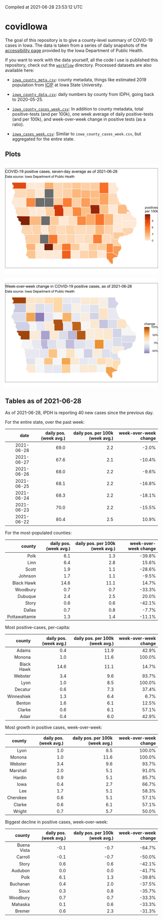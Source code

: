 Compiled at 2021-06-28 23:53:12 UTC

<!-- README.md is generated from README.Rmd. Please edit that file -->

# covidIowa

<!-- badges: start -->

<!-- badges: end -->

The goal of this repository is to give a county-level summary of
COVID-19 cases in Iowa. The data is taken from a series of daily
snapshots of the [accessibility
page](https://coronavirus.iowa.gov/pages/access) provided by the Iowa
Department of Public Health.

If you want to work with the data yourself, all the code I use is
published this repository, check out the [`workflow`](workflow)
directory. Processed datasets are also available here:

  - [`iowa_county_meta.csv`](https://raw.githubusercontent.com/ijlyttle/covidIowa/master/workflow/data/99-publish/iowa_county_meta.csv):
    county metadata, things like estimated 2019 population from
    [ICIP](https://www.icip.iastate.edu/tables/population/counties-estimates)
    at Iowa State University.

  - [`iowa_county_data.csv`](https://raw.githubusercontent.com/ijlyttle/covidIowa/master/workflow/data/99-publish/iowa_county_data.csv):
    daily numbers by county from IDPH, going back to 2020-05-25.

  - [`iowa_county_cases_week.csv`](https://raw.githubusercontent.com/ijlyttle/covidIowa/master/workflow/data/99-publish/iowa_county_data.csv):
    In addition to county metadata, total positive-tests (and per 100k),
    one week average of daily positive-tests (and per 100k), and
    week-over-week change in positive tests (as a ratio).

  - [`iowa_cases_week.csv`](https://raw.githubusercontent.com/ijlyttle/covidIowa/master/workflow/data/99-publish/iowa_cases_week.csv):
    Similar to `iowa_county_cases_week.csv`, but aggregated for the
    entire state.

## Plots

![](workflow/data/99-publish/iowa_cases.png)

![](workflow/data/99-publish/iowa_change.png)

## Tables as of 2021-06-28

As of 2021-06-28, IPDH is reporting 40 new cases since the previous day.

For the entire state, over the past week:

|       date | daily pos. (week avg.) | daily pos. per 100k (week avg.) | week-over-week change |
| ---------: | ---------------------: | ------------------------------: | --------------------: |
| 2021-06-28 |                   69.0 |                             2.2 |                \-2.0% |
| 2021-06-27 |                   67.6 |                             2.1 |               \-10.4% |
| 2021-06-26 |                   68.0 |                             2.2 |                \-9.6% |
| 2021-06-25 |                   68.1 |                             2.2 |               \-16.8% |
| 2021-06-24 |                   68.3 |                             2.2 |               \-18.1% |
| 2021-06-23 |                   70.0 |                             2.2 |               \-15.5% |
| 2021-06-22 |                   80.4 |                             2.5 |                 10.9% |

For the most-populated counties:

|        county | daily pos. (week avg.) | daily pos. per 100k (week avg.) | week-over-week change |
| ------------: | ---------------------: | ------------------------------: | --------------------: |
|          Polk |                    6.1 |                             1.3 |               \-39.8% |
|          Linn |                    6.4 |                             2.8 |                 15.6% |
|         Scott |                    1.9 |                             1.1 |               \-28.6% |
|       Johnson |                    1.7 |                             1.1 |                \-9.5% |
|    Black Hawk |                   14.6 |                            11.1 |                 14.7% |
|      Woodbury |                    0.7 |                             0.7 |               \-33.3% |
|       Dubuque |                    2.4 |                             2.5 |                 20.0% |
|         Story |                    0.6 |                             0.6 |               \-42.1% |
|        Dallas |                    0.7 |                             0.8 |                \-7.7% |
| Pottawattamie |                    1.3 |                             1.4 |               \-11.1% |

Most positive-cases, per-capita:

|     county | daily pos. (week avg.) | daily pos. per 100k (week avg.) | week-over-week change |
| ---------: | ---------------------: | ------------------------------: | --------------------: |
|      Adams |                    0.4 |                            11.9 |                 42.9% |
|     Monona |                    1.0 |                            11.6 |                100.0% |
| Black Hawk |                   14.6 |                            11.1 |                 14.7% |
|    Webster |                    3.4 |                             9.6 |                 93.7% |
|       Lyon |                    1.0 |                             8.5 |                100.0% |
|    Decatur |                    0.6 |                             7.3 |                 37.4% |
| Winneshiek |                    1.3 |                             6.4 |                  6.7% |
|     Benton |                    1.6 |                             6.1 |                 12.5% |
|     Clarke |                    0.6 |                             6.1 |                 57.1% |
|      Adair |                    0.4 |                             6.0 |                 42.9% |

Most growth in positive cases, week-over-week:

|   county | daily pos. (week avg.) | daily pos. per 100k (week avg.) | week-over-week change |
| -------: | ---------------------: | ------------------------------: | --------------------: |
|     Lyon |                    1.0 |                             8.5 |                100.0% |
|   Monona |                    1.0 |                            11.6 |                100.0% |
|  Webster |                    3.4 |                             9.6 |                 93.7% |
| Marshall |                    2.0 |                             5.1 |                 91.0% |
|   Hardin |                    0.9 |                             5.1 |                 85.7% |
|     Iowa |                    0.4 |                             2.7 |                 66.7% |
|      Lee |                    1.7 |                             5.1 |                 58.3% |
| Cherokee |                    0.6 |                             5.1 |                 57.1% |
|   Clarke |                    0.6 |                             6.1 |                 57.1% |
|   Wright |                    0.7 |                             5.7 |                 50.0% |

Biggest decline in positive cases, week-over-week:

|      county | daily pos. (week avg.) | daily pos. per 100k (week avg.) | week-over-week change |
| ----------: | ---------------------: | ------------------------------: | --------------------: |
| Buena Vista |                  \-0.1 |                           \-0.7 |               \-64.7% |
|     Carroll |                  \-0.1 |                           \-0.7 |               \-50.0% |
|       Story |                    0.6 |                             0.6 |               \-42.1% |
|     Audubon |                    0.0 |                             0.0 |               \-41.7% |
|        Polk |                    6.1 |                             1.3 |               \-39.8% |
|    Buchanan |                    0.4 |                             2.0 |               \-37.5% |
|       Sioux |                    0.3 |                             0.8 |               \-35.7% |
|    Woodbury |                    0.7 |                             0.7 |               \-33.3% |
|     Mahaska |                    0.1 |                             0.6 |               \-33.3% |
|      Bremer |                    0.6 |                             2.3 |               \-31.3% |
